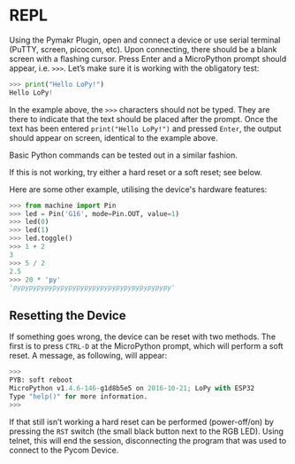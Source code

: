 # REPL

Using the Pymakr Plugin, open and connect a device or use serial terminal \(PuTTY, screen, picocom, etc\). Upon connecting, there should be a blank screen with a flashing cursor. Press Enter and a MicroPython prompt should appear, i.e. `>>>`. Let’s make sure it is working with the obligatory test:

```python
>>> print("Hello LoPy!")
Hello LoPy!
```

In the example above, the `>>>` characters should not be typed. They are there to indicate that the text should be placed after the prompt. Once the text has been entered `print("Hello LoPy!")` and pressed `Enter`, the output should appear on screen, identical to the example above.

Basic Python commands can be tested out in a similar fashion.

If this is not working, try either a hard reset or a soft reset; see below.

Here are some other example, utilising the device's hardware features:

```python
>>> from machine import Pin
>>> led = Pin('G16', mode=Pin.OUT, value=1)
>>> led(0)
>>> led(1)
>>> led.toggle()
>>> 1 + 2
3
>>> 5 / 2
2.5
>>> 20 * 'py'
'pypypypypypypypypypypypypypypypypypypypy'
```

## Resetting the Device

If something goes wrong, the device can be reset with two methods. The first is to press `CTRL-D` at the MicroPython prompt, which will perform a soft reset. A message, as following, will appear:

```python
>>>
PYB: soft reboot
MicroPython v1.4.6-146-g1d8b5e5 on 2016-10-21; LoPy with ESP32
Type "help()" for more information.
>>>
```

If that still isn’t working a hard reset can be performed \(power-off/on\) by pressing the `RST` switch \(the small black button next to the RGB LED\). Using telnet, this will end the session, disconnecting the program that was used to connect to the Pycom Device.


